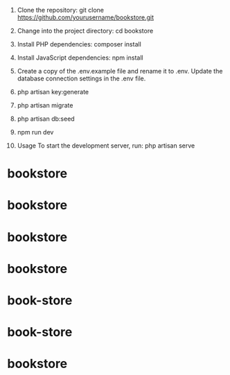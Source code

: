 1. Clone the repository:
git clone https://github.com/yourusername/bookstore.git

2. Change into the project directory:
cd bookstore

3. Install PHP dependencies:
composer install

4. Install JavaScript dependencies:
npm install

5. Create a copy of the .env.example file and rename it to .env. Update the database connection settings in the .env file.

6. php artisan key:generate

7. php artisan migrate

8. php artisan db:seed

9. npm run dev

10. Usage
To start the development server, run:
php artisan serve
# bookstore
# bookstore
# bookstore
# bookstore
# book-store
# book-store
# bookstore
